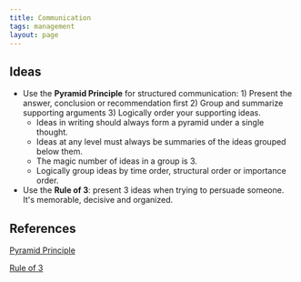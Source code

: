 ```yaml
---
title: Communication
tags: management
layout: page
---
```


## Ideas

- Use the **Pyramid Principle** for structured communication: 1) Present the answer, conclusion or recommendation first 2) Group and summarize supporting arguments 3) Logically order your supporting ideas.
  - Ideas in writing should always form a pyramid under a single thought.
  - Ideas at any level must always be summaries of the ideas grouped below them.
  - The magic number of ideas in a group is 3.
  - Logically group ideas by time order, structural order or importance order.
- Use the **Rule of 3**: present 3 ideas when trying to persuade someone. It's memorable, decisive and organized.

## References

[Pyramid Principle](https://medium.com/lessons-from-mckinsey/the-pyramid-principle-f0885dd3c5c7)

[Rule of 3](https://medium.com/lessons-from-mckinsey/the-rule-of-3-c1cd82dbc96e)
